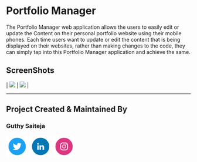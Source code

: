 # Portfolio Manager

The Portfolio Manager web application allows the users to easily edit or update the
Content on their personal portfolio website using their mobile phones. Each time users
want to update or edit the content that is being displayed on their websites, rather than
making changes to the code, they can simply tap into this Portfolio Manager application
and achieve the same.

## ScreenShots


| <img src="screenshots/img1.jpg"  width="300"/> | <img src="screenshots/img2.jpg" width="300"/>  |

---

## Project Created & Maintained By

### Guthy Saiteja

<a href="https://twitter.com/guthysaiteja"><img src="https://github.com/aritraroy/social-icons/blob/master/twitter-icon.png?raw=true" width="60"></a>
<a href="https://www.linkedin.com/in/gteja/"><img src="https://github.com/aritraroy/social-icons/blob/master/linkedin-icon.png?raw=true" width="60"></a>
<a href="https://instagram.com/gst_1919"><img src="https://github.com/aritraroy/social-icons/blob/master/instagram-icon.png?raw=true" width="60"></a>




